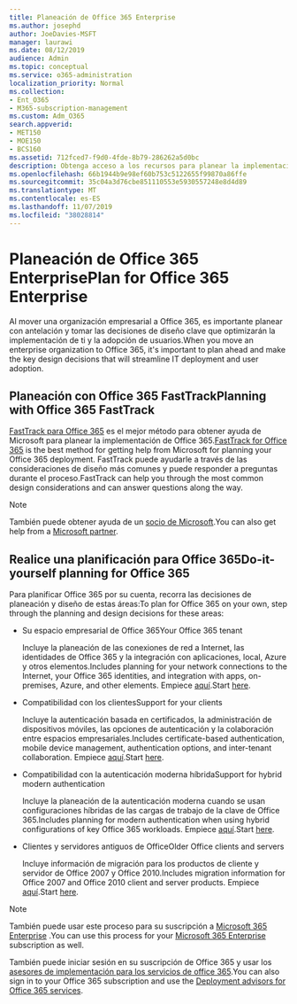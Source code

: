 ```yaml
---
title: Planeación de Office 365 Enterprise
ms.author: josephd
author: JoeDavies-MSFT
manager: laurawi
ms.date: 08/12/2019
audience: Admin
ms.topic: conceptual
ms.service: o365-administration
localization_priority: Normal
ms.collection:
- Ent_O365
- M365-subscription-management
ms.custom: Adm_O365
search.appverid:
- MET150
- MOE150
- BCS160
ms.assetid: 712fced7-f9d0-4fde-8b79-286262a5d0bc
description: Obtenga acceso a los recursos para planear la implementación empresarial de Office 365.
ms.openlocfilehash: 66b1944b9e98ef60b753c5122655f99870a86ffe
ms.sourcegitcommit: 35c04a3d76cbe851110553e5930557248e8d4d89
ms.translationtype: MT
ms.contentlocale: es-ES
ms.lasthandoff: 11/07/2019
ms.locfileid: "38028814"
---
```

# <a name="plan-for-office-365-enterprise"></a><span data-ttu-id="8a919-103">Planeación de Office 365 Enterprise</span><span class="sxs-lookup"><span data-stu-id="8a919-103">Plan for Office 365 Enterprise</span></span>

<span data-ttu-id="8a919-104">Al mover una organización empresarial a Office 365, es importante planear con antelación y tomar las decisiones de diseño clave que optimizarán la implementación de ti y la adopción de usuarios.</span><span class="sxs-lookup"><span data-stu-id="8a919-104">When you move an enterprise organization to Office 365, it's important to plan ahead and make the key design decisions that will streamline IT deployment and user adoption.</span></span> 

## <a name="planning-with-office-365-fasttrack"></a><span data-ttu-id="8a919-105">Planeación con Office 365 FastTrack</span><span class="sxs-lookup"><span data-stu-id="8a919-105">Planning with Office 365 FastTrack</span></span>

<span data-ttu-id="8a919-106">[FastTrack para Office 365](https://docs.microsoft.com/fasttrack/O365-fasttrack-benefit-for-office-365) es el mejor método para obtener ayuda de Microsoft para planear la implementación de Office 365.</span><span class="sxs-lookup"><span data-stu-id="8a919-106">[FastTrack for Office 365](https://docs.microsoft.com/fasttrack/O365-fasttrack-benefit-for-office-365) is the best method for getting help from Microsoft for planning your Office 365 deployment.</span></span> <span data-ttu-id="8a919-107">FastTrack puede ayudarle a través de las consideraciones de diseño más comunes y puede responder a preguntas durante el proceso.</span><span class="sxs-lookup"><span data-stu-id="8a919-107">FastTrack can help you through the most common design considerations and can answer questions along the way.</span></span> 

>[!Note]
><span data-ttu-id="8a919-108">También puede obtener ayuda de un [socio de Microsoft](https://www.microsoft.com/solution-providers/home).</span><span class="sxs-lookup"><span data-stu-id="8a919-108">You can also get help from a [Microsoft partner](https://www.microsoft.com/solution-providers/home).</span></span>
>

## <a name="do-it-yourself-planning-for-office-365"></a><span data-ttu-id="8a919-109">Realice una planificación para Office 365</span><span class="sxs-lookup"><span data-stu-id="8a919-109">Do-it-yourself planning for Office 365</span></span>

<span data-ttu-id="8a919-110">Para planificar Office 365 por su cuenta, recorra las decisiones de planeación y diseño de estas áreas:</span><span class="sxs-lookup"><span data-stu-id="8a919-110">To plan for Office 365 on your own, step through the planning and design decisions for these areas:</span></span>

- <span data-ttu-id="8a919-111">Su espacio empresarial de Office 365</span><span class="sxs-lookup"><span data-stu-id="8a919-111">Your Office 365 tenant</span></span>

  <span data-ttu-id="8a919-112">Incluye la planeación de las conexiones de red a Internet, las identidades de Office 365 y la integración con aplicaciones, local, Azure y otros elementos.</span><span class="sxs-lookup"><span data-stu-id="8a919-112">Includes planning for your network connections to the Internet, your Office 365 identities, and integration with apps, on-premises, Azure, and other elements.</span></span> <span data-ttu-id="8a919-113">Empiece [aquí](subscriptions-licenses-accounts-and-tenants-for-microsoft-cloud-offerings.md).</span><span class="sxs-lookup"><span data-stu-id="8a919-113">Start [here](subscriptions-licenses-accounts-and-tenants-for-microsoft-cloud-offerings.md).</span></span>

- <span data-ttu-id="8a919-114">Compatibilidad con los clientes</span><span class="sxs-lookup"><span data-stu-id="8a919-114">Support for your clients</span></span>

  <span data-ttu-id="8a919-115">Incluye la autenticación basada en certificados, la administración de dispositivos móviles, las opciones de autenticación y la colaboración entre espacios empresariales.</span><span class="sxs-lookup"><span data-stu-id="8a919-115">Includes certificate-based authentication, mobile device management, authentication options, and inter-tenant collaboration.</span></span> <span data-ttu-id="8a919-116">Empiece [aquí](office-365-client-support-certificate-based-authentication.md).</span><span class="sxs-lookup"><span data-stu-id="8a919-116">Start [here](office-365-client-support-certificate-based-authentication.md).</span></span>

- <span data-ttu-id="8a919-117">Compatibilidad con la autenticación moderna híbrida</span><span class="sxs-lookup"><span data-stu-id="8a919-117">Support for hybrid modern authentication</span></span>

  <span data-ttu-id="8a919-118">Incluye la planeación de la autenticación moderna cuando se usan configuraciones híbridas de las cargas de trabajo de la clave de Office 365.</span><span class="sxs-lookup"><span data-stu-id="8a919-118">Includes planning for modern authentication when using hybrid configurations of key Office 365 workloads.</span></span> <span data-ttu-id="8a919-119">Empiece [aquí](hybrid-modern-auth-overview.md).</span><span class="sxs-lookup"><span data-stu-id="8a919-119">Start [here](hybrid-modern-auth-overview.md).</span></span>

- <span data-ttu-id="8a919-120">Clientes y servidores antiguos de Office</span><span class="sxs-lookup"><span data-stu-id="8a919-120">Older Office clients and servers</span></span>

  <span data-ttu-id="8a919-121">Incluye información de migración para los productos de cliente y servidor de Office 2007 y Office 2010.</span><span class="sxs-lookup"><span data-stu-id="8a919-121">Includes migration information for Office 2007 and Office 2010 client and server products.</span></span> <span data-ttu-id="8a919-122">Empiece [aquí](plan-upgrade-previous-versions-office.md).</span><span class="sxs-lookup"><span data-stu-id="8a919-122">Start [here](plan-upgrade-previous-versions-office.md).</span></span>

>[!Note]
><span data-ttu-id="8a919-123">También puede usar este proceso para su suscripción a [Microsoft 365 Enterprise](https://docs.microsoft.com/microsoft-365/enterprise/microsoft-365-overview) .</span><span class="sxs-lookup"><span data-stu-id="8a919-123">You can use this process for your [Microsoft 365 Enterprise](https://docs.microsoft.com/microsoft-365/enterprise/microsoft-365-overview) subscription as well.</span></span>
>

<span data-ttu-id="8a919-124">También puede iniciar sesión en su suscripción de Office 365 y usar los [asesores de implementación para los servicios de office 365](deployment-advisors-for-office-365.md).</span><span class="sxs-lookup"><span data-stu-id="8a919-124">You can also sign in to your Office 365 subscription and use the [Deployment advisors for Office 365 services](deployment-advisors-for-office-365.md).</span></span>



<!--

This checklist will help your organization as you plan and prepare for a migration to Office 365. The phases and steps in the checklist are aligned with the guidance provided by the [Onboarding Center](https://go.microsoft.com/fwlink/?LinkId=517115). Feel free to adapt this checklist to your organization's needs.

Most organizations don't need to do anything to prepare for Office 365. It's an application on the web and people are able to use it as soon as they have an account. Other organizations have more locations, security practices, or other requirements that create the need for more planning. For enterprise-level organizations, follow the checklist items below to get started with Office 365.
  
If you want help getting Office 365 set up, [FastTrack](https://fasttrack.microsoft.com/office) is the easiest way to deploy Office 365, you can also sign in and use the [Deployment advisors for Office 365 services](deployment-advisors-for-office-365.md).
  
|**Choose one or more to get started:**||
|:-----|:-----|
| [System requirements for Office](https://products.office.com/office-system-requirements) |- Microsoft Office Professional, Office 365, Office 365 ProPlus, and each Office application for Windows, Mac, iOS, and Android all have specific system requirements. Ensure your hardware and software meet the minimum system requirements.|
|**Most** customers connect their on-premises directory to Office 365. Get a head start on directory preparation by [installing and running IdFix on your network](https://www.microsoft.com/download/details.aspx?id=36832). <br> Use the [AAD Connect advisor](https://aka.ms/aadconnectpwsync) and the [Azure AD Premium set up guide](https://aka.ms/aadpguidance) to get customized set up guidance. <br> |- Automated checks against your directory to [validate people's accounts will properly synchronize](https://support.office.com/article/Prepare-to-provision-users-through-directory-synchronization-to-Office-365-01920974-9e6f-4331-a370-13aea4e82b3e). <br> - Recommends changes to directory objects and offers to automate the changes for you. <br> - [More details on using the IdFix tool](prepare-directory-attributes-for-synch-with-idfix.md). |
|**Read** our [network performance guidance](https://aka.ms/tune) and use our tools to ensure you have the connectivity and performance configuration necessary to provide people with the best experience.  <br> | - Ensure you can connect to Office 365, if you filter or scan outbound traffic, you'll want to understand what [managing Office 365 endpoints](https://support.office.com/article/Managing-Office-365-endpoints-99cab9d4-ef59-4207-9f2b-3728eb46bf9a) means for your organization.  <br>  - [Model and test your network capacity](https://support.office.com/article/Network-and-migration-planning-for-Office-365-f5ee6c33-bcd7-4b0b-b0f8-dc1d9fb8d132) or move to an [Azure ExpressRoute for Office 365](https://support.office.com/article/Azure-ExpressRoute-for-Office-365-6d2534a2-c19c-4a99-be5e-33a0cee5d3bd) circuit for a more predictable experience.   |
|**Use** our [planning checklist](https://support.office.com/article/Deployment-planning-checklist-for-Office-365-5fa4f6ef-35ad-4840-91c1-4834df3df5a0) as a starting place for building your own deployment plan.  <br> | - In-depth overview of possible areas you'll need to plan for with links to reference or how-to information to help you plan. |
|**Use** the [Exchange Server Large Item Script](https://gallery.technet.microsoft.com/Exchange-Server-Large-Item-b9546cc6) to find mail items that may be too large to migrate.  <br> | - Uses Exchange Web Services to impersonate, access, scan the mailbox for file sizes you specify, and dumps the results in a CSV file. Read the [detailed instructions on how to use the script](https://blogs.technet.com/b/mikehall/archive/2013/06/27/large-mail-item-script.aspx). |
|**Take** advantage of [Microsoft deployment experts](https://go.microsoft.com/fwlink/?LinkId=517115) who can help you from planning to helping everyone start using the new services and applications.  <br> Use the [Deployment wizards for Office 365 services](https://support.office.com/article/Deployment-wizards-for-Office-365-services-165f46e8-3533-4d76-be57-97f81ebd40f2) to get customized set up guidance.  <br> | - The Onboarding center works directly with customers and with partner organizations. Give them a call today. |
|**Use** the [templates and resources in the Office 365 success center](https://www.microsoft.com/fasttrack/resources) to share your deployment and onboarding plans with the people in your organization.  <br> | - Communication with everyone before, during, and after the transition to Office 365 is critical.  <br> - Use our templates, guides, and handouts to improve your communications. |
|**Read** the article [Office 365 Network Connectivity Principles](https://aka.ms/o365networkingprinciples) to understand the connectivity principles for securely managing Office 365 traffic and getting the best possible performance.  <br> | - This article will help you understand the most recent guidance for securely optimizing Office 365 network connectivity. |
   
Want more resources to help you integrate Office 365 with your broader cloud strategy? Here are the [Microsoft cloud IT architecture resources](https://docs.microsoft.com/office365/enterprise/microsoft-cloud-it-architecture-resources).
  
## Want to talk with support?

We're here to help, [contact support](https://support.office.com/article/32a17ca7-6fa0-4870-8a8d-e25ba4ccfd4b) for business products.


--> 